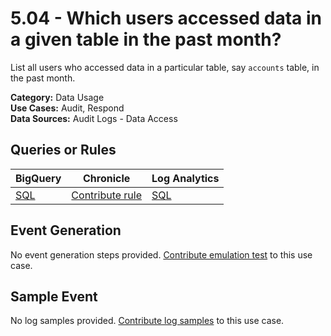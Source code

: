 # 5.04 - Which users accessed data in a given table in the past month?
List all users who accessed data in a particular table, say `accounts` table, in the past month.


**Category:** Data Usage
</br>
**Use Cases:** Audit, Respond
</br>
**Data Sources:** Audit Logs - Data Access
</br>



## Queries or Rules
BigQuery | Chronicle | Log Analytics
--- | --- | ---
[SQL](../../backends/bigquery/sql/5_04_users_who_accessed_data_in_table.sql) | [Contribute rule](../../CONTRIBUTING.md) | [SQL](../../backends/log_analytics/sql/5_04_users_who_accessed_data_in_table.sql)

## Event Generation
No event generation steps provided. [Contribute emulation test](../../CONTRIBUTING.md) to this use case.

## Sample Event
No log samples provided. [Contribute log samples](../../CONTRIBUTING.md) to this use case.

